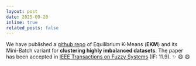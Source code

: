 ```yaml
---
layout: post
date: 2025-09-20
inline: true
related_posts: false
---
```


We have published a [github repo](https://github.com/ydcnanhe/sklearn-ekmeans) of Equilibrium K-Means (**EKM**) and its Mini-Batch variant for **clustering highly imbalanced datasets**. The paper has been accepted in [IEEE Transactions on Fuzzy Systems](https://cis.ieee.org/publications/t-fuzzy-systems) (IF: 11.9). :sparkles: :smile: :smile:
